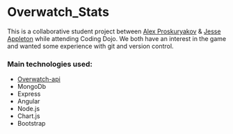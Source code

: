 # Overwatch_Stats

This is a collaborative student project between <a href="https://github.com/aprosk">Alex Proskuryakov</a> & <a href="https://github.com/Jesseyoo">Jesse Appleton</a> while attending Coding Dojo.
        We both have an interest in the game and wanted some experience with git and version control.
      </p>
      <h3>
        Main technologies used:
      </h3>
      <ul class="techs">
        <li><a href="https://www.npmjs.com/package/overwatch-api">Overwatch-api</a></li>
        <li>MongoDb</li>
        <li>Express</li>
        <li>Angular</li>
        <li>Node.js</li>
        <li>Chart.js</li>
        <li>Bootstrap</li>
      </ul>
